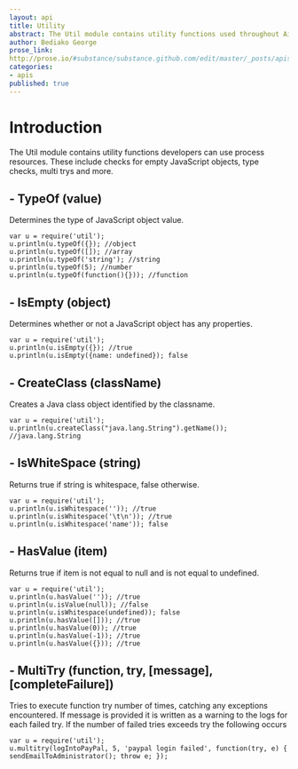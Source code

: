 ```yaml
---
layout: api
title: Utility
abstract: The Util module contains utility functions used throughout Airlift.
author: Bediako George
prose_link:
http://prose.io/#substance/substance.github.com/edit/master/_posts/apis/0100-01-04-utility.md
categories:
- apis
published: true
---
```


# Introduction
The Util module contains utility functions developers can use process resources.  These include checks for empty JavaScript objects, type checks, multi trys and more.

## - TypeOf (value)
Determines the type of JavaScript object value.
    
    var u = require('util');
    u.println(u.typeOf({}); //object
    u.println(u.typeOf([]); //array
    u.println(u.typeOf('string'); //string
    u.println(u.typeOf(5); //number
    u.println(u.typeOf(function(){})); //function
    
## - IsEmpty (object)
Determines whether or not a JavaScript object has any properties.
    
    var u = require('util');
    u.println(u.isEmpty({}); //true
    u.println(u.isEmpty({name: undefined}); false

## - CreateClass (className)
Creates a Java class object identified by the classname.

	var u = require('util');
    u.println(u.createClass("java.lang.String").getName()); //java.lang.String

## - IsWhiteSpace (string)
Returns true if string is whitespace, false otherwise.

    var u = require('util');
    u.println(u.isWhitespace('')); //true
    u.println(u.isWhitespace('\t\n')); //true
    u.println(u.isWhitespace('name')); false

## - HasValue (item)
Returns true if item is not equal to null and is not equal to undefined.

    var u = require('util');
    u.println(u.hasValue('')); //true
    u.println(u.isValue(null)); //false
    u.println(u.isWhitespace(undefined)); false
    u.println(u.hasValue([])); //true
    u.println(u.hasValue(0)); //true
    u.println(u.hasValue(-1)); //true
    u.println(u.hasValue({})); //true
    
## - MultiTry (function, try, \[message\], \[completeFailure\])
Tries to execute function try number of times, catching any exceptions encountered.  If message is provided it is written as a warning to the logs for each failed try.  If the number of failed tries exceeds try the following occurs

    var u = require('util');
    u.multitry(logIntoPayPal, 5, 'paypal login failed', function(try, e) { sendEmailToAdministrator(); throw e; });